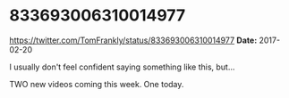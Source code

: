 # 833693006310014977
https://twitter.com/TomFrankly/status/833693006310014977
**Date:** 2017-02-20

I usually don't feel confident saying something like this, but...

TWO new videos coming this week. One today.
